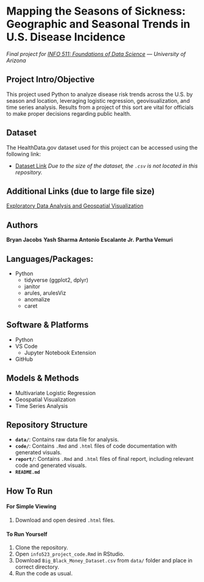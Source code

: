 # Mapping the Seasons of Sickness: Geographic and Seasonal Trends in U.S. Disease Incidence
*Final project for [INFO 511: Foundations of Data Science](https://infosci.arizona.edu/course/info-523-data-mining-and-discovery) — University of Arizona*
  
  
## Project Intro/Objective
This project used Python to analyze disease risk trends across the U.S. by season and location, leveraging logistic regression, geovisualization, and time series analysis. Results from a project of this sort are vital for officials to make proper decisions regarding public health.
  
## Dataset
The HealthData.gov dataset used for this project can be accessed using the following link:
- [Dataset Link](https://healthdata.gov/dataset/Project-Tycho-Level-1-Data/g89t-x93h/about_data)
*Due to the size of the dataset, the `.csv` is not located in this repository.*

## Additional Links (due to large file size)
[Exploratory Data Analysis and Geospatial Visualization](https://drive.google.com/file/d/1uOOU9LFWNVpymDgQG6QYY4gBtazupWVz/view?usp=sharing)
  
  
## Authors
**Bryan Jacobs** 
**Yash Sharma**
**Antonio Escalante Jr.**
**Partha Vemuri**
  
  
## Languages/Packages:
* Python
   * tidyverse (ggplot2, dplyr)
   * janitor
   * arules, arulesViz
   * anomalize
   * caret
  
  
## Software & Platforms
* Python
* VS Code
  * Jupyter Notebook Extension       
* GitHub


## Models & Methods
* Multivariate Logistic Regression
* Geospatial Visualization
* Time Series Analysis
  
  
## Repository Structure
- **`data/`**: Contains raw data file for analysis.
- **`code/`**: Contains `.Rmd` and `.html` files of code documentation with generated visuals.
- **`report/`**: Contains `.Rmd` and `.html` files of final report, including relevant code and generated visuals.
- **`README.md`**
  
  
## How To Run
#### For Simple Viewing
1. Download and open desired `.html` files.

#### To Run Yourself
1. Clone the repository.
2. Open `info523_project_code.Rmd` in RStudio.
3. Download `Big_Black_Money_Dataset.csv` from `data/` folder and place in correct directory.
4. Run the code as usual.
